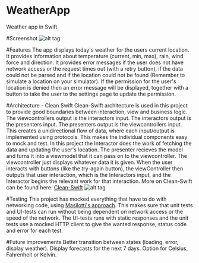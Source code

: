 # WeatherApp
Weather app in Swift

#Screenshot
![alt tag](https://cloud.githubusercontent.com/assets/12391750/16547281/89167db0-4168-11e6-8a05-1a69113d96b5.png)

#Features
The app displays today's weather for the users current location. It provides information about temperature (current, min, max), rain, wind force and direction. It provides error messages if the user does not have network access or the request times out (with a retry button), if the data could not be parsed and if the location could not be found (Remember to simulate a location on your simulator). If the permission for the user's location is denied then an error message will be displayed, together with a button to take the user to the settings page to update the permission.

#Architecture - Clean Swift
Clean-Swift architecture is used in this project to provide good boundaries between interaction, view and business logic. The viewcontrollers output is the interactors input. The interactors output is the presenters input. The presenters output is the viewcontrollers input. This creates a unidirectional flow of data, where each input/output is implemented using protocols. This makes the individual components easy to mock and test. In this project the Interactor does the work of fetching the data and updating the user's location. The presenter recieves the model and turns it into a viewmodel that it can pass on to the viewcontroller. The viewcontroller just displays whatever data it is given. When the user interacts with buttons (like the try-again button), the viewController then outputs that user interaction, which is the Interactors input, and the Interactor begins the relevant work for that interaction. More on Clean-Swift can be found here: [Clean-Swift](http://clean-swift.com)
![alt tag](https://cloud.githubusercontent.com/assets/12391750/16547283/8caf44b6-4168-11e6-9736-af1c6b9fd646.png)

#Testing
This project has mocked everything that have to do with networking code, using [Masilotti's approach](http://masilotti.com). This makes sure that unit tests and UI-tests can run without being dependent on network access or the speed of the network. The UI-tests runs with static responses and the unit tests use a mocked HTTP client to give the wanted response, status code and error for each test.

#Future improvements
Better transition between states (loading, error, display weather).
Display forecasts for the next 7 days.
Option for Celsius, Fahrenheit or Kelvin.
